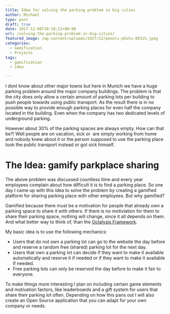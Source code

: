 ```yaml
---
title: Idea for solving the parking problem in big cities
author: Michael
type: post
draft: true
date: 2017-12-08T10:19:11+00:00
url: /solving-the-parking-problem-in-big-cities/
featured_image: /wp-content/uploads/2017/12/pexels-photo-80315.jpeg
categories:
  - Gamification
  - Projects
tags:
  - gamification
  - idea

---
```

I dont know about other major towns but here in Munich we have a huge parking problem around the major company buildings. The problem is that the city does only allow a certain amount of parking lots per building to push people towards using public transport. As the result there is in no possible way to provide enough parking places for even half the company located in the building. Even when the company has two dedicated levels of underground parking.

However about 30% of the parking spaces are always empty. How can that be?! Well people are on vacation, sick or  are simply working from home and nobody knew about it or the person supposed to use the parking place took the public transport instead or got sick himself.

# The Idea: gamify parkplace sharing

The above problem was discussed countless time and every year employees complain about how difficult it is to find a parking place. So one day I came up with this idea to solve the problem by creating a gamified platform for sharing parking place with other employees. But why gamified?

Gamified because there must be a motivation for people that already own a parking space to share it with others. If there is no motiviation for them to share their parking space, nothing will change, since it all depends on them. And what better way to think of, than the [Octalysis Framework][1].

My basic idea is to use the following mechanics:

  * Users that do not own a parking lot can go to the website the day before and reserve a random free (shared) parking lot for the next day.
  * Users that own a parking lot can decide if they want to make it available automatically and reserve it if needed or if they want to make it available if needed.
  * Free parking lots can only be reserved the day before to make it fair to everyone.

To make things more interesting I plan on including certain game elements and motivation factors, like leaderboards and a gift system for users that share their parking lot often. Depending on how this pans out I will also create an Open Source application that you can adapt for your own company or needs.

 [1]: http://yukaichou.com/gamification-examples/octalysis-complete-gamification-framework/